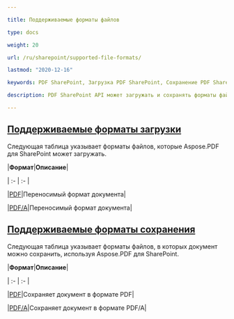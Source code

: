 ```yaml
---

title: Поддерживаемые форматы файлов

type: docs

weight: 20

url: /ru/sharepoint/supported-file-formats/

lastmod: "2020-12-16"

keywords: PDF SharePoint, Загрузка PDF SharePoint, Сохранение PDF SharePoint

description: PDF SharePoint API может загружать и сохранять форматы файлов, включая PDF и PDF/A.

---
```


## <ins>**Поддерживаемые форматы загрузки**

Следующая таблица указывает форматы файлов, которые Aspose.PDF для SharePoint может загружать.



|**Формат**|**Описание**|

| :- | :- |

|[PDF](https://docs.fileformat.com/pdf/)|Переносимый формат документа|

|[PDF/A](https://docs.fileformat.com/pdf/a/)|Переносимый формат документа|

## <ins>**Поддерживаемые форматы сохранения**

Следующая таблица указывает форматы файлов, в которых документ можно сохранить, используя Aspose.PDF для SharePoint. 



|**Формат**|**Описание**|

| :- | :- |

|[PDF](https://docs.fileformat.com/pdf/)|Сохраняет документ в формате PDF|

|[PDF/A](https://docs.fileformat.com/pdf/a/)|Сохраняет документ в формате PDF/A|